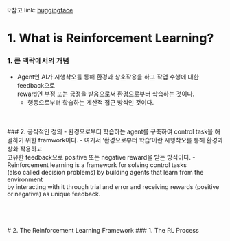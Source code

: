 💡참고 link: [huggingface](https://huggingface.co/learn/deep-rl-course/unit1/introduction)

# 1. What is Reinforcement Learning?
### 1. 큰 맥락에서의 개념
- Agent인 AI가 시행착오를 통해 환경과 상호작용을 하고 작업 수행에 대한 feedback으로<br/>reward인 부정 또는 긍정을 받음으로써 환경으로부터 학습하는 것이다.
  - 행동으로부터 학습하는 계산적 접근 방식인 것이다.
<br/>
<br/>
### 2. 공식적인 정의
- 환경으로부터 학습하는 agent를 구축하여 control task을 해결하기 위한 framwork이다.
  - 여기서 ‘환경으로부터 학습’이란 시행착오를 통해 환경과 상화 작용하고<br/>고유한 feedback으로 positive 또는 negative reward을 받는 방식이다.
  - Reinforcement learning is a framework for solving control tasks <br/>(also called decision problems) by building agents that learn from the environment <br/>by interacting with it through trial and error and receiving rewards (positive or negative) as unique feedback.
<br/>
<br/>
<br/>
<br/>
<br/>
# 2. The Reinforcement Learning Framework
### 1. The RL Process
